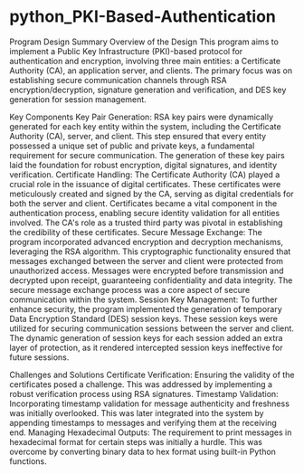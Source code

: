 # python_PKI-Based-Authentication
Program Design Summary
Overview of the Design
This program aims to implement a Public Key Infrastructure (PKI)-based protocol for authentication and encryption, involving three main entities: a Certificate Authority (CA), an application server, and clients. The primary focus was on establishing secure communication channels through RSA encryption/decryption, signature generation and verification, and DES key generation for session management.

Key Components
Key Pair Generation: RSA key pairs were dynamically generated for each key entity within the system, including the Certificate Authority (CA), server, and client.
This step ensured that every entity possessed a unique set of public and private keys, a fundamental requirement for secure communication.
The generation of these key pairs laid the foundation for robust encryption, digital signatures, and identity verification.
Certificate Handling: The Certificate Authority (CA) played a crucial role in the issuance of digital certificates. These certificates were meticulously created and signed by the CA, serving as digital credentials for both the server and client. Certificates became a vital component in the authentication process, enabling secure identity validation for all entities involved. The CA's role as a trusted third party was pivotal in establishing the credibility of these certificates.
Secure Message Exchange: The program incorporated advanced encryption and decryption mechanisms, leveraging the RSA algorithm. This cryptographic functionality ensured that messages exchanged between the server and client were protected from unauthorized access.
Messages were encrypted before transmission and decrypted upon receipt, guaranteeing confidentiality and data integrity. The secure message exchange process was a core aspect of secure communication within the system.
Session Key Management: To further enhance security, the program implemented the generation of temporary Data Encryption Standard (DES) session keys. These session keys were utilized for securing communication sessions between the server and client. The dynamic generation of session keys for each session added an extra layer of protection, as it rendered intercepted session keys ineffective for future sessions.

Challenges and Solutions
Certificate Verification: Ensuring the validity of the certificates posed a challenge. This was addressed by implementing a robust verification process using RSA signatures.
Timestamp Validation: Incorporating timestamp validation for message authenticity and freshness was initially overlooked. This was later integrated into the system by appending timestamps to messages and verifying them at the receiving end.
Managing Hexadecimal Outputs: The requirement to print messages in hexadecimal format for certain steps was initially a hurdle. This was overcome by converting binary data to hex format using built-in Python functions.

